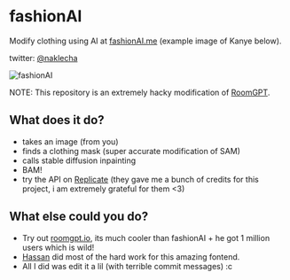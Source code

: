 # fashionAI
Modify clothing using AI at [fashionAI.me](fashionAI.me) (example image of Kanye below).

twitter: [@naklecha](https://twitter.com/naklecha)


![fashionAI](https://fashionai.me/og-image.png)


NOTE: This repository is an extremely hacky modification of [RoomGPT](https://github.com/Nutlope/roomGPT).

## What does it do?
- takes an image (from you)
- finds a clothing mask (super accurate modification of SAM)
- calls stable diffusion inpainting
- BAM!
- try the API on [Replicate](https://replicate.com/naklecha/fashion-ai) (they gave me a bunch of credits for this project, i am extremely grateful for them <3)

## What else could you do?
- Try out [roomgpt.io](roomgpt.io), its much cooler than fashionAI + he got 1 million users which is wild!
- [Hassan](https://twitter.com/nutlope) did most of the hard work for this amazing fontend. 
- All I did was edit it a lil (with terrible commit messages) :c
